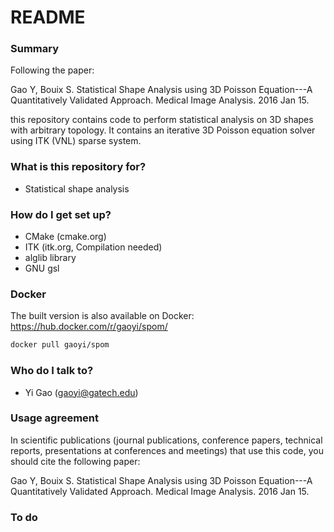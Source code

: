 # README #

### Summary ###
Following the paper:

Gao Y, Bouix S. Statistical Shape Analysis using 3D Poisson
Equation---A Quantitatively Validated Approach. Medical Image
Analysis. 2016 Jan 15.

this repository contains code to perform statistical analysis on 3D
shapes with arbitrary topology. It contains an iterative 3D Poisson
equation solver using ITK (VNL) sparse system.

### What is this repository for? ###

* Statistical shape analysis

### How do I get set up? ###

* CMake (cmake.org)
* ITK (itk.org, Compilation needed)
* alglib library
* GNU gsl

### Docker

The built version is also available on Docker: https://hub.docker.com/r/gaoyi/spom/

```bash
docker pull gaoyi/spom
```


### Who do I talk to? ###

* Yi Gao (gaoyi@gatech.edu)

### Usage agreement ###

In scientific publications (journal publications, conference papers,
technical reports, presentations at conferences and meetings) that use
this code, you should cite the following paper:

Gao Y, Bouix S. Statistical Shape Analysis using 3D Poisson
Equation---A Quantitatively Validated Approach. Medical Image
Analysis. 2016 Jan 15.

### To do ###

